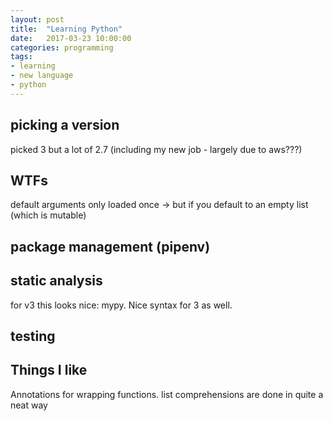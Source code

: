 ```yaml
---
layout: post
title:  "Learning Python"
date:   2017-03-23 10:00:00
categories: programming
tags:
- learning
- new language
- python
---
```


## picking a version
picked 3 but a lot of 2.7 (including my new job - largely due to aws???)

## WTFs 
default arguments only loaded once -> but if you default to an empty list (which is mutable)

## package management (pipenv)

## static analysis 
for v3 this looks nice: mypy. Nice syntax for 3 as well.

## testing

## Things I like
Annotations for wrapping functions.
list comprehensions are done in quite a neat way
